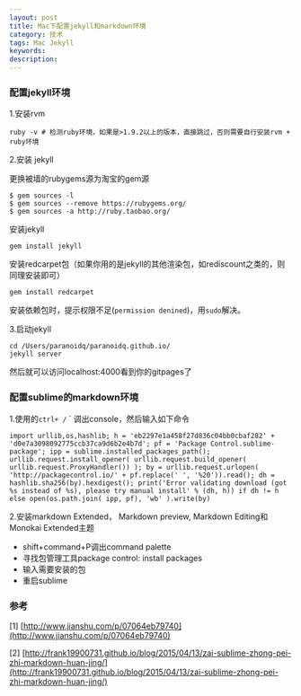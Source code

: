 ```yaml
---
layout: post
title: Mac下配置jekyll和markdown环境
category: 技术
tags: Mac Jekyll
keywords: 
description: 
---
```


### 配置jekyll环境

1.安装rvm
    
```
ruby -v # 检测ruby环境，如果是>1.9.2以上的版本，直接跳过，否则需要自行安装rvm + ruby环境
```


2.安装 jekyll


更换被墙的rubygems源为淘宝的gem源

```
$ gem sources -l
$ gem sources --remove https://rubygems.org/
$ gem sources -a http://ruby.taobao.org/
```

安装jekyll

```
gem install jekyll
```

安装redcarpet包（如果你用的是jekyll的其他渲染包，如rediscount之类的，则同理安装即可）

```
gem install redcarpet
```

安装依赖包时，提示权限不足(`permission denined`)，用`sudo`解决。

3.启动jekyll

```
cd /Users/paranoidq/paranoidq.github.io/
jekyll server
```
然后就可以访问localhost:4000看到你的gitpages了



### 配置sublime的markdown环境

1.使用的`ctrl+ /` ` 调出console，然后输入如下命令

```
import urllib,os,hashlib; h = 'eb2297e1a458f27d836c04bb0cbaf282' + 'd0e7a3098092775ccb37ca9d6b2e4b7d'; pf = 'Package Control.sublime-package'; ipp = sublime.installed_packages_path(); urllib.request.install_opener( urllib.request.build_opener( urllib.request.ProxyHandler()) ); by = urllib.request.urlopen( 'http://packagecontrol.io/' + pf.replace(' ', '%20')).read(); dh = hashlib.sha256(by).hexdigest(); print('Error validating download (got %s instead of %s), please try manual install' % (dh, h)) if dh != h else open(os.path.join( ipp, pf), 'wb' ).write(by)
```

2.安装markdown Extended， Markdown preview, Markdown Editing和Monokai Extended主题

- shift+command+P调出command palette
- 寻找包管理工具package control: install packages
- 输入需要安装的包
- 重启sublime



### 参考

[1] [http://www.jianshu.com/p/07064eb79740](http://www.jianshu.com/p/07064eb79740)

[2] [http://frank19900731.github.io/blog/2015/04/13/zai-sublime-zhong-pei-zhi-markdown-huan-jing/](http://frank19900731.github.io/blog/2015/04/13/zai-sublime-zhong-pei-zhi-markdown-huan-jing/)














